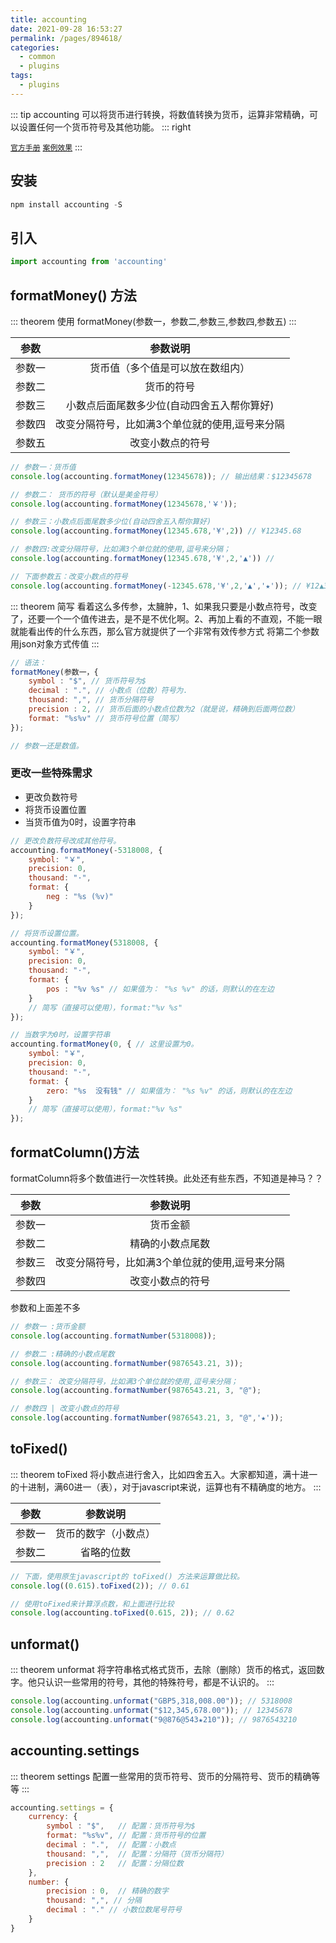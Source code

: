 ```yaml
---
title: accounting
date: 2021-09-28 16:53:27
permalink: /pages/894618/
categories:
  - common
  - plugins
tags:
  - plugins
---
```


::: tip accounting 
可以将货币进行转换，将数值转换为货币，运算非常精确，可以设置任何一个货币符号及其他功能。
::: right
<div style='margin-top:10px;'></div>

[`官方手册`](http://openexchangerates.github.io/accounting.js/)
[`案例效果`](http://cheng.lolku.cn/html/accounting.html)
:::

## 安装

```js
npm install accounting -S
```

## 引入

```js
import accounting from 'accounting'
```

## formatMoney() 方法

::: theorem 使用
formatMoney(参数一，参数二,参数三,参数四,参数五)
:::

| 参数 | 参数说明 | 
| :---:|:---:| 
| 参数一|	货币值（多个值是可以放在数组内）|
|	参数二|	货币的符号|	
|	参数三|	小数点后面尾数多少位(自动四舍五入帮你算好)|	
|	参数四|	改变分隔符号，比如满3个单位就的使用,逗号来分隔|	
|	参数五|	改变小数点的符号|

```js
// 参数一：货币值
console.log(accounting.formatMoney(12345678)); // 输出结果：$12345678

// 参数二： 货币的符号（默认是美金符号）
console.log(accounting.formatMoney(12345678,'￥'));

// 参数三：小数点后面尾数多少位(自动四舍五入帮你算好)
console.log(accounting.formatMoney(12345.678,'¥',2)) // ¥12345.68

// 参数四:改变分隔符号，比如满3个单位就的使用,逗号来分隔；
console.log(accounting.formatMoney(12345.678,'¥',2,'▲')) // 

// 下面参数五：改变小数点的符号
console.log(accounting.formatMoney(-12345.678,'¥',2,'▲','★')); // ¥12▲345★68
```

::: theorem 简写
看着这么多传参，太臃肿，1、如果我只要是小数点符号，改变了，还要一个一个值传进去，是不是不优化啊。2、再加上看的不直观，不能一眼就能看出传的什么东西，那么官方就提供了一个非常有效传参方式
将第二个参数用json对象方式传值
:::

```js
// 语法：
formatMoney(参数一，{
    symbol : "$", // 货币符号为$
    decimal : ".", // 小数点（位数）符号为.
    thousand: ",", // 货币分隔符号
    precision : 2, // 货币后面的小数点位数为2（就是说，精确到后面两位数）
    format: "%s%v" // 货币符号位置（简写）
});

// 参数一还是数值。
```

### 更改一些特殊需求
- 更改负数符号
- 将货币设置位置
- 当货币值为0时，设置字符串

```js
// 更改负数符号改成其他符号。
accounting.formatMoney(-5318008, {
    symbol: "￥",
    precision: 0,
    thousand: "·",
    format: {
        neg : "%s (%v)"
    }
});

// 将货币设置位置。
accounting.formatMoney(5318008, {
    symbol: "￥",
    precision: 0,
    thousand: "·",
    format: {
        pos : "%v %s" // 如果值为： "%s %v" 的话，则默认的在左边
    }
    // 简写（直接可以使用），format:"%v %s"
});

// 当数字为0时，设置字符串
accounting.formatMoney(0, { // 这里设置为0。
    symbol: "￥",
    precision: 0,
    thousand: "·",
    format: {
        zero: "%s  没有钱" // 如果值为： "%s %v" 的话，则默认的在左边
    }
    // 简写（直接可以使用），format:"%v %s"
});
```

## formatColumn()方法

formatColumn将多个数值进行一次性转换。此处还有些东西，不知道是神马？？

| 参数 | 参数说明 | 
| :---:|:---:| 
| 参数一|	货币金额 |
|	参数二|	精确的小数点尾数|	
|	参数三|	改变分隔符号，比如满3个单位就的使用,逗号来分隔|	
|	参数四|	改变小数点的符号|	

参数和上面差不多

```js
// 参数一 :货币金额
console.log(accounting.formatNumber(5318008));

// 参数二 :精确的小数点尾数
console.log(accounting.formatNumber(9876543.21, 3));

// 参数三： 改变分隔符号，比如满3个单位就的使用,逗号来分隔；
console.log(accounting.formatNumber(9876543.21, 3, "@");

// 参数四 | 改变小数点的符号
console.log(accounting.formatNumber(9876543.21, 3, "@",'★'));
```

## toFixed()

::: theorem  toFixed
将小数点进行舍入，比如四舍五入。大家都知道，满十进一的十进制，满60进一（表），对于javascript来说，运算也有不精确度的地方。
:::

| 参数 | 参数说明 | 
| :---:|:---:| 
| 参数一|	货币的数字（小数点）|
|	参数二|	省略的位数|	

```js
// 下面，使用原生javascript的 toFixed() 方法来运算做比较。
console.log((0.615).toFixed(2)); // 0.61

// 使用toFixed来计算浮点数，和上面进行比较
console.log(accounting.toFixed(0.615, 2)); // 0.62
```

## unformat()

::: theorem  unformat
将字符串格式格式货币，去除（删除）货币的格式，返回数字。他只认识一些常用的符号，其他的特殊符号，都是不认识的。
:::

```js
console.log(accounting.unformat("GBP5,318,008.00")); // 5318008
console.log(accounting.unformat("$12,345,678.00")); // 12345678
console.log(accounting.unformat("9@876@543★210")); // 9876543210
```

## accounting.settings

::: theorem  settings
配置一些常用的货币符号、货币的分隔符号、货币的精确等等
:::

```js
accounting.settings = {
    currency: {
        symbol : "$",   // 配置：货币符号为$
        format: "%s%v", // 配置：货币符号的位置
        decimal : ".",  // 配置：小数点
        thousand: ",",  // 配置：分隔符（货币分隔符）
        precision : 2   // 配置：分隔位数
    },
    number: {
        precision : 0,  // 精确的数字
        thousand: ",", // 分隔
        decimal : "." // 小数位数尾号符号
    }
}
```